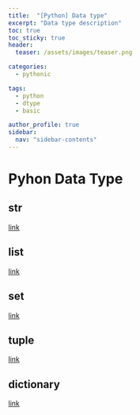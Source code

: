 ```yaml
---
title:  "[Python] Data type"
excerpt: "Data type description"
toc: true
toc_sticky: true
header:
  teaser: /assets/images/teaser.png

categories:
  - pythonic

tags:
  - python
  - dtype
  - basic

author_profile: true
sidebar:
  nav: "sidebar-contents"
---
```


# Pyhon Data Type
## str
[link](https://kim-byung-woo.github.io/kimbyungwoo.github.io/assetshtml/python_str.html)<br/>
## list
[link](https://kim-byung-woo.github.io/kimbyungwoo.github.io/assetshtml/python_list.html)<br/>
## set
[link](https://kim-byung-woo.github.io/kimbyungwoo.github.io/assetshtml/python_set.html)<br/>
## tuple
[link](https://kim-byung-woo.github.io/kimbyungwoo.github.io/assets/html/python_tuple.html)<br/>
## dictionary
[link](https://kim-byung-woo.github.io/kimbyungwoo.github.io/assets/html/python_dictionary.html)<br/>
